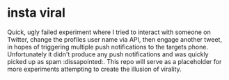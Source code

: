 # insta viral

Quick, ugly failed experiment where I tried to interact with someone on Twitter, 
change the profiles user name via API, then engage another tweet, in hopes of 
triggering multiple push notifications to the targets phone. Unfortunately it didn't 
produce any push notifications and was quickly picked up as spam :dissapointed:. This repo will serve
as a placeholder for more experiments attempting to create the illusion of virality.
